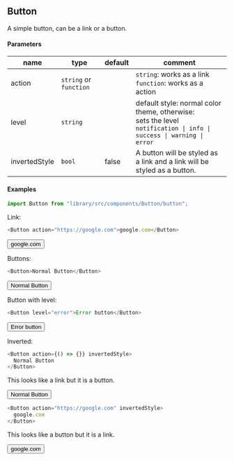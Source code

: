 ## Button

A simple button, can be a link or a button.

#### Parameters

| name          | type                   | default | comment                                                                                                                    |
| ------------- | ---------------------- | ------- | -------------------------------------------------------------------------------------------------------------------------- |
| action        | `string` or `function` |         | `string`: works as a link<br />`function`: works as a action                                                               |
| level         | `string`               |         | default style: normal color theme, otherwise:<br />sets the level<br>`notification \| info \| success \| warning \| error` |
| invertedStyle | `bool`                 | false   | A button will be styled as a link and a link will be styled as a button.                                                   |

#### Examples

```js
import Button from "library/src/components/Button/button";
```

Link:

```js
<Button action="https://google.com">google.com</Button>
```

<Button action="https://google.com">google.com</Button>

Buttons:

```js
<Button>Normal Button</Button>
```

<Button>Normal Button</Button>

Button with level:

```js
<Button level="error">Error button</Button>
```

<Button level="error">Error button</Button>

Inverted:

```js
<Button action={() => {}} invertedStyle>
  Normal Button
</Button>
```

This looks like a link but it is a button.

<Button invertedStyle="true">Normal Button</Button>

```js
<Button action="https://google.com" invertedStyle>
  google.com
</Button>
```

This looks like a button but it is a link.

<Button action="https://google.com" invertedStyle="true">google.com</Button>
